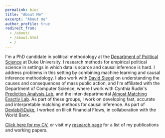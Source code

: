 ```yaml
---
permalink: bio/
title: "About Me"
excerpt: "About me"
author_profile: true
redirect_from:
  - /about/
  - /about.html
  - /
---
```


I'm a PhD candidate in political methodology at the [Department of Political Science](https://polisci.duke.edu/) at Duke University. I research methods for empirical political science in settings in which data is scarce and causal inference is hard. I address problems in this setting by combining machine learning and causal inference methodology. I also work with [David Siegel](https://sites.duke.edu/daveasiegel/) on understanding the causes and consequences of mass public action, and I'm  affiliated with the Department of Computer Science, where I work with Cynthia Rudin's [Prediction Analysis Lab](https://users.cs.duke.edu/~cynthia/lab.html), and the inter-departmental [Almost Matching Exactly Lab](https://almostmatchingexactly.github.io/). As part of these groups, I work on developing fast, accurate and interpretable matching methods for causal inference. As part of [Devlab@Duke](https://www.devlabduke.com/), I worked on Illicit Financial Flows, in collaboration with the World Bank. 

[Click here for my CV](/files/marco_morucci_cv.pdf), or visit my [research page](/research) for a list of my publications and working papers. 

